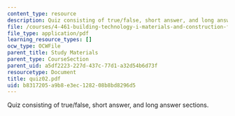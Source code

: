 ```yaml
---
content_type: resource
description: Quiz consisting of true/false, short answer, and long answer sections.
file: /courses/4-461-building-technology-i-materials-and-construction-fall-2004/b8317205a9b8e3ec128208b8bd8296d5_quiz02.pdf
file_type: application/pdf
learning_resource_types: []
ocw_type: OCWFile
parent_title: Study Materials
parent_type: CourseSection
parent_uid: a5df2223-227d-437c-77d1-a32d54b6d73f
resourcetype: Document
title: quiz02.pdf
uid: b8317205-a9b8-e3ec-1282-08b8bd8296d5
---
```

Quiz consisting of true/false, short answer, and long answer sections.

